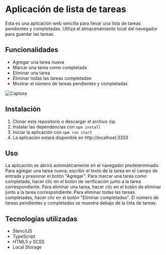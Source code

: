 # Aplicación de lista de tareas

Esta es una aplicación web sencilla para llevar una lista de tareas pendientes y completadas. Utiliza el almacenamiento local del navegador para guardar las tareas.

## Funcionalidades

-   Agregar una tarea nueva
-   Marcar una tarea como completada
-   Eliminar una tarea
-   Eliminar todas las tareas completadas
-   Mostrar el número de tareas pendientes y completadas

![Captura](https://user-images.githubusercontent.com/56660673/236646057-edee7634-9a1c-4702-a31a-6d7d21ac0293.PNG)


## Instalación

1.  Clonar este repositorio o descargar el archivo zip.
2.  Instalar las dependencias con `npm install`
3.  Iniciar la aplicación con `npm run start`
4. La aplicación estará disponible en http://localhost:3333



## Uso

La aplicación se abrirá automáticamente en el navegador predeterminado. Para agregar una tarea nueva, escribir el texto de la tarea en el campo de entrada y presionar el botón "Agregar". Para marcar una tarea como completada, hacer clic en el botón de verificación junto a la tarea correspondiente. Para eliminar una tarea, hacer clic en el botón de eliminar junto a la tarea correspondiente. Para eliminar todas las tareas completadas, hacer clic en el botón "Eliminar completados". El número de tareas pendientes y completadas se muestra debajo de la lista de tareas.

## Tecnologías utilizadas

-   StencilJS 
-   TypeScript 
-   HTML5 y SCSS 
-   Local Storage 
